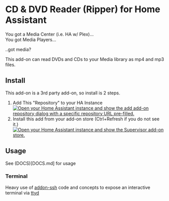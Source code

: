 # CD & DVD Reader (Ripper) for Home Assistant

You got a Media Center (i.e. HA w/ Plex)...  
You got Media Players...  

..got media?

This add-on can read DVDs and CDs to your Media library as mp4 and mp3 files.

## Install

This add-on is a 3rd party add-on, so install is 2 steps.

1. Add This "Repository" to your HA Instance
[![Open your Home Assistant instance and show the add add-on repository dialog with a specific repository URL pre-filled.](https://my.home-assistant.io/badges/supervisor_add_addon_repository.svg)](https://my.home-assistant.io/redirect/supervisor_add_addon_repository/?repository_url=https%3A%2F%2Fgithub.com%2Feddiewebb%2Fhome-assistant-addons)
1. Install this add from your add-on store (Ctrl+Refresh if you do not see it.)
[![Open your Home Assistant instance and show the Supervisor add-on store.](https://my.home-assistant.io/badges/supervisor_store.svg)](https://my.home-assistant.io/redirect/supervisor_store/)


## Usage

See (DOCS)[DOCS.md] for usage

### Terminal

Heavy use of [addon-ssh](https://github.com/hassio-addons/addon-ssh) code and concepts to expose an interactive terminal via [ttyd](https://github.com/tsl0922/ttyd.git)